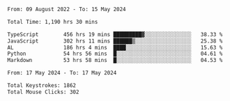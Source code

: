
<!--START_SECTION:waka-->

```txt
From: 09 August 2022 - To: 15 May 2024

Total Time: 1,190 hrs 30 mins

TypeScript        456 hrs 19 mins █████████▓░░░░░░░░░░░░░░░   38.33 %
JavaScript        302 hrs 11 mins ██████▒░░░░░░░░░░░░░░░░░░   25.38 %
AL                186 hrs 4 mins  ████░░░░░░░░░░░░░░░░░░░░░   15.63 %
Python            54 hrs 56 mins  █░░░░░░░░░░░░░░░░░░░░░░░░   04.61 %
Markdown          53 hrs 58 mins  █░░░░░░░░░░░░░░░░░░░░░░░░   04.53 %
```

<!--END_SECTION:waka-->











<!--END_SECTION:activity-->
<!--END_SECTION:activity-->
<!--END_SECTION:activity-->
<!--END_SECTION:activity-->
<!--END_SECTION:activity-->
<!--START_SECTION:activity-->
<!--START_SECTION:activity-->

```txt
From: 17 May 2024 - To: 17 May 2024

Total Keystrokes: 1862
Total Mouse Clicks: 302
```

<!--END_SECTION:activity-->
<!--END_SECTION:activity-->
